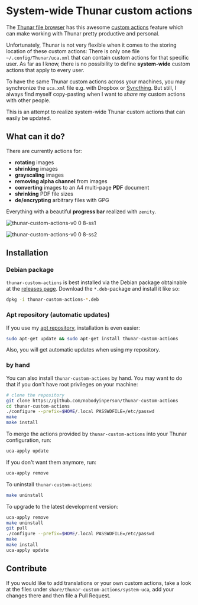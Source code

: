 # System-wide Thunar custom actions

The [Thunar file browser](http://docs.xfce.org/xfce/thunar/start) has this awesome [custom actions](http://docs.xfce.org/xfce/thunar/custom-actions) feature which can make working with Thunar pretty productive and personal.

Unfortunately, Thunar is not very flexible when it comes to the storing location of these custom actions: There is only one file `~/.config/Thunar/uca.xml` that can contain custom actions for that specific user. As far as I know, there is no possibility to define **system-wide** custom actions that apply to every user.

To have the same Thunar custom actions across your machines, you may synchronize the `uca.xml` file e.g. with Dropbox or [Syncthing](https://syncthing.net/). But still, I always find myself copy-pasting when I want to _share_ my custom actions with other people.

This is an attempt to realize system-wide Thunar custom actions that can easily be updated.

## What can it do?

There are currently actions for:

- **rotating** images
- **shrinking** images
- **grayscaling** images
- **removing alpha channel** from images
- **converting** images to an A4 multi-page **PDF** document
- **shrinking** PDF file sizes
- **de/encrypting** arbitrary files with GPG

Everything with a beautiful **progress bar** realized with `zenity`.

![thunar-custom-actions-v0 0 8-ss1](https://user-images.githubusercontent.com/19148271/26882399-95e61d6a-4b9a-11e7-8ab3-de5eb34b3fb9.png)

![thunar-custom-actions-v0 0 8-ss2](https://user-images.githubusercontent.com/19148271/26882400-967bb906-4b9a-11e7-999c-0142a802dd22.png)

## Installation

### Debian package

`thunar-custom-actions` is best installed via the Debian package obtainable at the [releases page](https://github.com/nobodyinperson/thunar-custom-actions/releases). Download the `*.deb`-package and install it like so:

```bash
dpkg -i thunar-custom-actions-*.deb
```

### Apt repository (automatic updates)

If you use my [apt repository](http://apt.nobodyinperson.de), installation is even easier:

```bash
sudo apt-get update && sudo apt-get install thunar-custom-actions
```

Also, you will get automatic updates when using my repository.

### by hand

You can also install `thunar-custom-actions` by hand. You may want to do that if you don't have root privileges on your machine:

```bash
# clone the repository
git clone https://github.com/nobodyinperson/thunar-custom-actions
cd thunar-custom-actions
./configure --prefix=$HOME/.local PASSWDFILE=/etc/passwd
make
make install
```

To merge the actions provided by `thunar-custom-actions` into your Thunar configuration, run:

```bash
uca-apply update
```

If you don't want them anymore, run:

```bash
uca-apply remove
```

To uninstall `thunar-custom-actions`:

```bash
make uninstall
```

To upgrade to the latest development version:

```bash
uca-apply remove
make uninstall
git pull
./configure --prefix=$HOME/.local PASSWDFILE=/etc/passwd
make
make install
uca-apply update
```

## Contribute

If you would like to add translations or your own custom actions, take a look at the files under `share/thunar-custom-actions/system-uca`, add your changes there and then file a Pull Request.

